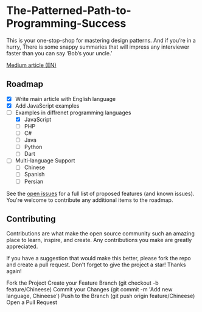 # The-Patterned-Path-to-Programming-Success
This is your one-stop-shop for mastering design patterns. And if you’re in a hurry, There is some snappy summaries that will impress any interviewer faster than you can say ‘Bob’s your uncle.’

[Medium article (EN)](https://medium.com/@miladAzhdehnia/5a1b790a154f)

## Roadmap

- [x] Write main article with English language
- [x] Add JavaScript examples
- [ ] Examples in diffrenet programming languages
    - [x] JavaScript
    - [ ] PHP
    - [ ] C#
    - [ ] Java
    - [ ] Python
    - [ ] Dart
- [ ] Multi-language Support
    - [ ] Chinese
    - [ ] Spanish
    - [ ] Persian

See the [open issues](https://github.com/miladazhdehnia/The-Patterned-Path-to-Programming-Success/issues) for a full list of proposed features (and known issues).
You're welcome to contribute any additional items to the roadmap.

## Contributing
Contributions are what make the open source community such an amazing place to learn, inspire, and create. Any contributions you make are greatly appreciated.

If you have a suggestion that would make this better, please fork the repo and create a pull request. Don't forget to give the project a star! Thanks again!

Fork the Project
Create your Feature Branch (git checkout -b feature/Chineese)
Commit your Changes (git commit -m 'Add new language, Chineese')
Push to the Branch (git push origin feature/Chineese)
Open a Pull Request
